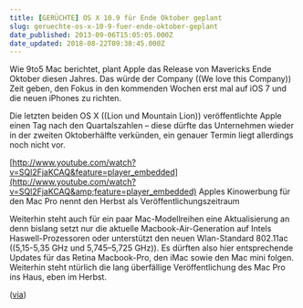 ```yaml
---
title: [GERÜCHTE] OS X 10.9 für Ende Oktober geplant
slug: geruechte-os-x-10-9-fuer-ende-oktober-geplant
date_published: 2013-09-06T15:05:05.000Z
date_updated: 2018-08-22T09:38:45.000Z
---
```


Wie 9to5 Mac berichtet, plant Apple das Release von Mavericks Ende Oktober diesen Jahres. Das würde der Company ((We love this Company)) Zeit geben, den Fokus in den kommenden Wochen erst mal auf iOS 7 und die neuen iPhones zu richten. 

Die letzten beiden OS X ((Lion und Mountain Lion)) veröffentlichte Apple einen Tag nach den Quartalszahlen – diese dürfte das Unternehmen wieder in der zweiten Oktoberhälfte verkünden, ein genauer Termin liegt allerdings noch nicht vor.

[http://www.youtube.com/watch?v=SQl2FjaKCAQ&feature=player_embedded](http://www.youtube.com/watch?v=SQl2FjaKCAQ&amp;feature=player_embedded)
Apples Kinowerbung für den Mac Pro nennt den Herbst als Veröffentlichungszeitraum

Weiterhin steht auch für ein paar Mac-Modellreihen eine Aktualisierung an denn bislang setzt nur die aktuelle Macbook-Air-Generation auf Intels Haswell-Prozessoren oder unterstützt den neuen Wlan-Standard 802.11ac ((5,15-5,35 GHz und 5,745–5,725 GHz)). Es dürften also hier entsprechende Updates für das Retina Macbook-Pro, den iMac sowie den Mac mini folgen. Weiterhin steht ntürlich die lang überfällige Veröffentlichung des Mac Pro ins Haus, eben im Herbst.

([via](http://www.heise.de/mac-and-i/meldung/Bericht-OS-X-10-9-fuer-Ende-Oktober-geplant-1951567.html))
